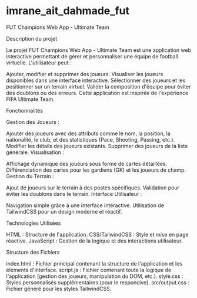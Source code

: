 # imrane_ait_dahmade_fut

FUT Champions Web App - Ultimate Team

Description du projet

Le projet FUT Champions Web App - Ultimate Team est une application web interactive permettant de gérer et personnaliser une équipe de football virtuelle. L'utilisateur peut :

Ajouter, modifier et supprimer des joueurs.
Visualiser les joueurs disponibles dans une interface interactive.
Sélectionner des joueurs et les positionner sur un terrain virtuel.
Valider la composition d'équipe pour éviter des doublons ou des erreurs.
Cette application est inspirée de l'expérience FIFA Ultimate Team.


Fonctionnalités

Gestion des Joueurs :

Ajouter des joueurs avec des attributs comme le nom, la position, la nationalité, le club, et des statistiques (Pace, Shooting, Passing, etc.).
Modifier les détails des joueurs existants.
Supprimer des joueurs de la liste générale.
Visualisation :

Affichage dynamique des joueurs sous forme de cartes détaillées.
Différenciation des cartes pour les gardiens (GK) et les joueurs de champ.
Gestion du Terrain :

Ajout de joueurs sur le terrain à des postes spécifiques.
Validation pour éviter les doublons dans le terrain.
Interface Utilisateur :

Navigation simple grâce à une interface interactive.
Utilisation de TailwindCSS pour un design moderne et réactif.

Technologies Utilisées


HTML : Structure de l'application.
CSS/TailwindCSS : Style et mise en page réactive.
JavaScript : Gestion de la logique et des interactions utilisateur.

Structure des Fichiers

index.html : Fichier principal contenant la structure de l'application et les éléments d'interface.
script.js : Fichier contenant toute la logique de l'application (gestion des joueurs, manipulation du DOM, etc.).
style.css : Styles personnalisés supplémentaires (pour le responcive).
src/output.css : Fichier généré pour les styles TailwindCSS.